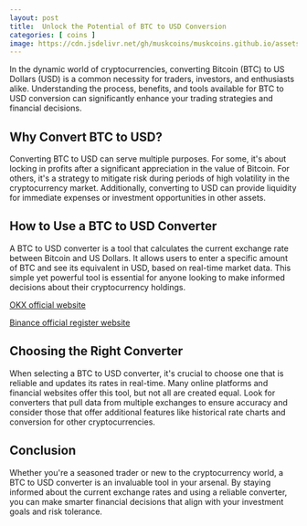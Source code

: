 ```yaml
---
layout: post
title:  Unlock the Potential of BTC to USD Conversion
categories: [ coins ]
image: https://cdn.jsdelivr.net/gh/muskcoins/muskcoins.github.io/assets/images/bnb-register.webp
---
```


In the dynamic world of cryptocurrencies, converting Bitcoin (BTC) to US Dollars (USD) is a common necessity for traders, investors, and enthusiasts alike. Understanding the process, benefits, and tools available for BTC to USD conversion can significantly enhance your trading strategies and financial decisions.

## Why Convert BTC to USD?

Converting BTC to USD can serve multiple purposes. For some, it's about locking in profits after a significant appreciation in the value of Bitcoin. For others, it's a strategy to mitigate risk during periods of high volatility in the cryptocurrency market. Additionally, converting to USD can provide liquidity for immediate expenses or investment opportunities in other assets.

## How to Use a BTC to USD Converter

A BTC to USD converter is a tool that calculates the current exchange rate between Bitcoin and US Dollars. It allows users to enter a specific amount of BTC and see its equivalent in USD, based on real-time market data. This simple yet powerful tool is essential for anyone looking to make informed decisions about their cryptocurrency holdings.

[OKX official website](/302.html?target=https://www.okx.com/join/65103688)

[Binance official register website](/302.html?target=https://accounts.binance.com/register?ref=betrys)

## Choosing the Right Converter

When selecting a BTC to USD converter, it's crucial to choose one that is reliable and updates its rates in real-time. Many online platforms and financial websites offer this tool, but not all are created equal. Look for converters that pull data from multiple exchanges to ensure accuracy and consider those that offer additional features like historical rate charts and conversion for other cryptocurrencies.

## Conclusion

Whether you're a seasoned trader or new to the cryptocurrency world, a BTC to USD converter is an invaluable tool in your arsenal. By staying informed about the current exchange rates and using a reliable converter, you can make smarter financial decisions that align with your investment goals and risk tolerance.